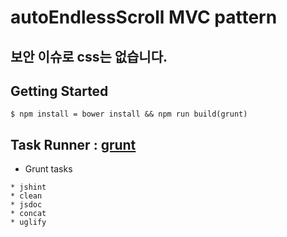 # autoEndlessScroll MVC pattern

## 보안 이슈로 css는 없습니다.

## Getting Started

```
$ npm install = bower install && npm run build(grunt)
```

## Task Runner : [grunt](http://gruntjs.com/)

* Grunt tasks

```
* jshint
* clean
* jsdoc
* concat
* uglify
```
